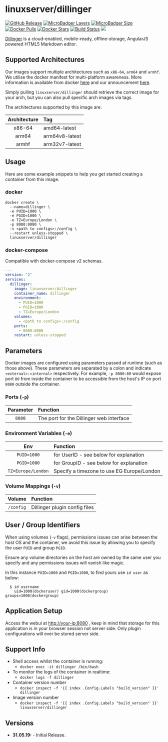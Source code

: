 # linuxserver/dillinger

[![GitHub Release](https://img.shields.io/github/release/linuxserver/docker-dillinger.svg?style=flat-square&color=E68523)](https://github.com/linuxserver/docker-dillinger/releases) [![MicroBadger Layers](https://img.shields.io/microbadger/layers/linuxserver/dillinger.svg?style=flat-square&color=E68523)](https://microbadger.com/images/linuxserver/dillinger) [![MicroBadger Size](https://img.shields.io/microbadger/image-size/linuxserver/dillinger.svg?style=flat-square&color=E68523)](https://microbadger.com/images/linuxserver/dillinger) [![Docker Pulls](https://img.shields.io/docker/pulls/linuxserver/dillinger.svg?style=flat-square&color=E68523)](https://hub.docker.com/r/linuxserver/dillinger) [![Docker Stars](https://img.shields.io/docker/stars/linuxserver/dillinger.svg?style=flat-square&color=E68523)](https://hub.docker.com/r/linuxserver/dillinger) [![Build Status](https://ci.linuxserver.io/view/all/job/Docker-Pipeline-Builders/job/docker-dillinger/job/master/badge/icon?style=flat-square)](https://ci.linuxserver.io/job/Docker-Pipeline-Builders/job/docker-dillinger/job/master/) [![](https://lsio-ci.ams3.digitaloceanspaces.com/linuxserver/dillinger/latest/badge.svg)](https://lsio-ci.ams3.digitaloceanspaces.com/linuxserver/dillinger/latest/index.html)

[Dillinger](https://github.com/joemccann/dillinger) is a cloud-enabled, mobile-ready, offline-storage, AngularJS powered HTML5 Markdown editor.

## Supported Architectures

Our images support multiple architectures such as `x86-64`, `arm64` and `armhf`. We utilise the docker manifest for multi-platform awareness. More information is available from docker [here](https://github.com/docker/distribution/blob/master/docs/spec/manifest-v2-2.md#manifest-list) and our announcement [here](https://blog.linuxserver.io/2019/02/21/the-lsio-pipeline-project/).

Simply pulling `linuxserver/dillinger` should retrieve the correct image for your arch, but you can also pull specific arch images via tags.

The architectures supported by this image are:

| Architecture | Tag |
| :---: | :--- |
| x86-64 | amd64-latest |
| arm64 | arm64v8-latest |
| armhf | arm32v7-latest |

## Usage

Here are some example snippets to help you get started creating a container from this image.

### docker

```text
docker create \
  --name=dillinger \
  -e PUID=1000 \
  -e PGID=1000 \
  -e TZ=Europe/London \
  -p 8080:8080 \
  -v <path to configs>:/config \
  --restart unless-stopped \
  linuxserver/dillinger
```

### docker-compose

Compatible with docker-compose v2 schemas.

```yaml
---
version: "2"
services:
  dillinger:
    image: linuxserver/dillinger
    container_name: dillinger
    environment:
      - PUID=1000
      - PGID=1000
      - TZ=Europe/London
    volumes:
      - <path to configs>:/config
    ports:
      - 8080:8080
    restart: unless-stopped
```

## Parameters

Docker images are configured using parameters passed at runtime \(such as those above\). These parameters are separated by a colon and indicate `<external>:<internal>` respectively. For example, `-p 8080:80` would expose port `80` from inside the container to be accessible from the host's IP on port `8080` outside the container.

### Ports \(`-p`\)

| Parameter | Function |
| :---: | :--- |
| `8080` | The port for the Dillinger web interface |

### Environment Variables \(`-e`\)

| Env | Function |
| :---: | :--- |
| `PUID=1000` | for UserID - see below for explanation |
| `PGID=1000` | for GroupID - see below for explanation |
| `TZ=Europe/London` | Specify a timezone to use EG Europe/London |

### Volume Mappings \(`-v`\)

| Volume | Function |
| :---: | :--- |
| `/config` | Dillinger plugin config files |

## User / Group Identifiers

When using volumes \(`-v` flags\), permissions issues can arise between the host OS and the container, we avoid this issue by allowing you to specify the user `PUID` and group `PGID`.

Ensure any volume directories on the host are owned by the same user you specify and any permissions issues will vanish like magic.

In this instance `PUID=1000` and `PGID=1000`, to find yours use `id user` as below:

```text
  $ id username
    uid=1000(dockeruser) gid=1000(dockergroup) groups=1000(dockergroup)
```

## Application Setup

Access the webui at [http://your-ip:8080](http://your-ip:8080) , keep in mind that storage for this application is in your browser session not server side. Only plugin configurations will ever be stored server side.

## Support Info

* Shell access whilst the container is running:
  * `docker exec -it dillinger /bin/bash`
* To monitor the logs of the container in realtime:
  * `docker logs -f dillinger`
* Container version number
  * `docker inspect -f '{{ index .Config.Labels "build_version" }}' dillinger`
* Image version number
  * `docker inspect -f '{{ index .Config.Labels "build_version" }}' linuxserver/dillinger`

## Versions

* **31.05.19:** - Initial Release.

